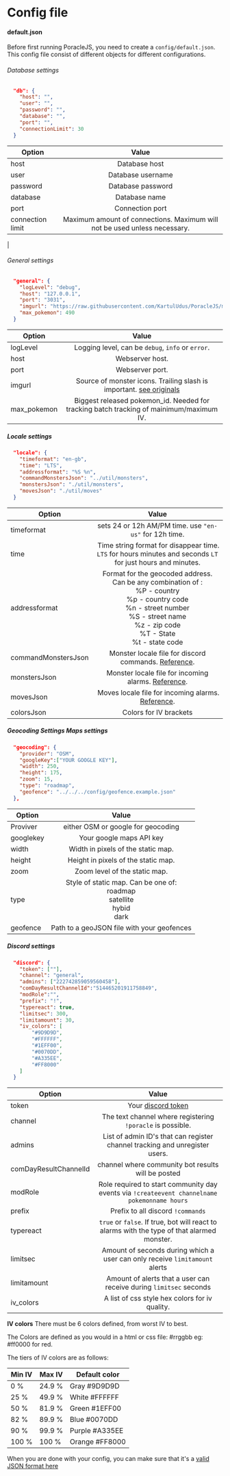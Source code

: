 # Config file


#### default.json

Before first running PoracleJS, you need to create a `config/default.json`.  
This config file consist of different objects for different configurations.


###### Database settings
```json
  "db": {
    "host": "",
    "user": "",
    "password": "",
    "database": "",
    "port": "",
    "connectionLimit": 30
  }
```

| Option        | Value         | 
| ------------- |:-------------:| 
| host      |  Database host    | 
| user      |  Database username| 
| password  |  Database password|   
| database  |  Database name    |   
| port      |  Connection port  |   
| connection limit| Maximum amount of connections. Maximum will not be used unless necessary.
|   


###### General settings

```json
  "general": {
    "logLevel": "debug",
    "host": "127.0.0.1",
    "port": "3031",
    "imgurl": "https://raw.githubusercontent.com/KartulUdus/PoracleJS/master/src/app/util/images/",
    "max_pokemon": 490
  }
  ```
  
  | Option        | Value         | 
  | ------------- |:-------------:| 
  |logLevel | Logging level, can be `debug`, `info` or `error`.|
  |host |   Webserver host. |
  |port | Webserver port. | 
  |imgurl | Source of monster icons. Trailing slash is important. [see originals](https://github.com/KartulUdus/PoracleJS/tree/master/src/app/util/images) |
  | max_pokemon | Biggest released pokemon_id. Needed for tracking batch tracking of mainimum/maximum IV.|

##### Locale settings
  ```json
    "locale": {
      "timeformat": "en-gb",
      "time": "LTS",
      "addressformat": "%S %n",
      "commandMonstersJson": "../util/monsters",
      "monstersJson": "./util/monsters",
      "movesJson": "./util/moves"
    }
  ```
  | Option        | Value         | 
  | ------------- |:-------------:| 
  | timeformat    | sets 24 or 12h AM/PM time. use `"en-us"` for 12h time.|
  | time | Time string format for disappear time. `LTS` for hours minutes and seconds `LT` for just hours and minutes.|
  | addressformat | Format for the geocoded address. Can be any combination of : <br/>%P - country <br/>%p - country code <br/>%n - street number <br/>%S - street name <br/>%z - zip code <br/>%T - State  <br/>%t - state code|
  | commandMonstersJson | Monster locale file for discord commands. [Reference](https://github.com/KartulUdus/PoracleJS/tree/master/src/app/util/locale).|
  | monstersJson    | Monster locale file for incoming alarms. [Reference](https://github.com/KartulUdus/PoracleJS/tree/master/src/app/util/locale).|
  | movesJson    | Moves locale file for incoming alarms. [Reference](https://github.com/KartulUdus/PoracleJS/tree/master/src/app/util/locale).|
  | colorsJson   | Colors for IV brackets |



##### Geocoding Settings Maps settings

```json
  "geocoding": {
    "provider": "OSM",
    "googleKey":["YOUR GOOGLE KEY"],
    "width": 250,
    "height": 175,
    "zoom": 15,
    "type": "roadmap",
    "geofence": "../../../config/geofence.example.json"
  },

```
| Option        | Value         | 
| ------------- |:-------------:| 
|Proviver| either OSM or google for geocoding|
|googlekey | Your google maps API key |
|width| Width in pixels of the static map.|
|height| Height in pixels of the static map.|
|zoom | Zoom level of the static map.|
|type| Style of static map. Can be one of: <br/>roadmap <br/>satellite <br/>hybid <br/>dark |
|geofence | Path to a geoJSON file with your geofences |

##### Discord settings

```json
  "discord": {
    "token": [""],
    "channel": "general",
    "admins": ["222742859059560458"],
    "comDayResultChannelId":"514465201911758849",
    "modRole":"",
    "prefix": "!",
    "typereact": true,
    "limitsec": 300,
    "limitamount": 30,
    "iv_colors": [
        "#9D9D9D",
        "#FFFFFF",
        "#1EFF00",
        "#0070DD",
        "#A335EE",
        "#FF8000"
    ]
  }
```

| Option        | Value         | 
| ------------- |:-------------:| 
|token | Your [discord token](discordbot.md)|
|channel | The text channel where registering `!poracle` is possible. |
|admins| List of admin ID's that can register channel tracking and unregister users.|
|comDayResultChannelId| channel where community bot results will be posted|
|modRole| Role required to start community day events via `!createevent channelname pokemonname hours`|
|prefix| Prefix to all discord `!commands`|
|typereact| `true` or `false`. If true, bot will react to alarms with the type of that alarmed monster.|
|limitsec| Amount of seconds during which a user can only receive `limitamount` alerts |
|limitamount| Amount of alerts that a user can receive during `limitsec` seconds |
|iv_colors| A list of css style hex colors for iv quality.|

**IV colors**
There must be 6 colors defined, from worst IV to best.

The Colors are defined as you would in a html or css file: #rrggbb eg: #ff0000 for red.

The tiers of IV colors are as follows:

  | Min IV      | Max IV      | Default color  |
  | ----------- | ----------- | -------------- |
  | 0 %         | 24.9 %      | Gray   #9D9D9D |
  | 25 %        | 49.9 %      | White  #FFFFFF |
  | 50 %        | 81.9 %      | Green  #1EFF00 |
  | 82 %        | 89.9 %      | Blue   #0070DD |
  | 90 %        | 99.9 %      | Purple #A335EE |
  | 100 %       | 100 %       | Orange #FF8000 |



When you are done with your config, you can make sure that it's a [valid JSON format here](https://jsonlint.com/)
